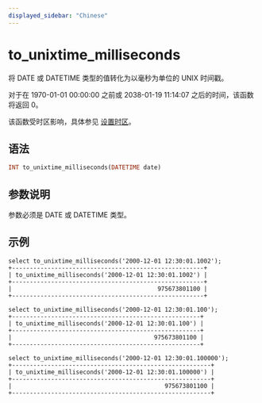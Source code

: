 ```yaml
---
displayed_sidebar: "Chinese"
---
```


# to_unixtime_milliseconds


将 DATE 或 DATETIME 类型的值转化为以毫秒为单位的 UNIX 时间戳。

对于在 1970-01-01 00:00:00 之前或 2038-01-19 11:14:07 之后的时间，该函数将返回 0。

该函数受时区影响，具体参见 [设置时区](../../../administration/management/timezone.md)。

## 语法

```Haskell
INT to_unixtime_milliseconds(DATETIME date)
```

## 参数说明

参数必须是 DATE 或 DATETIME 类型。

## 示例

```Plain Text
select to_unixtime_milliseconds('2000-12-01 12:30:01.1002');
+------------------------------------------------------+
| to_unixtime_milliseconds('2000-12-01 12:30:01.1002') |
+------------------------------------------------------+
|                                         975673801100 |
+------------------------------------------------------+

select to_unixtime_milliseconds('2000-12-01 12:30:01.100');
+-----------------------------------------------------+
| to_unixtime_milliseconds('2000-12-01 12:30:01.100') |
+-----------------------------------------------------+
|                                        975673801100 |
+-----------------------------------------------------+

select to_unixtime_milliseconds('2000-12-01 12:30:01.100000');
+--------------------------------------------------------+
| to_unixtime_milliseconds('2000-12-01 12:30:01.100000') |
+--------------------------------------------------------+
|                                           975673801100 |
+--------------------------------------------------------+
```
